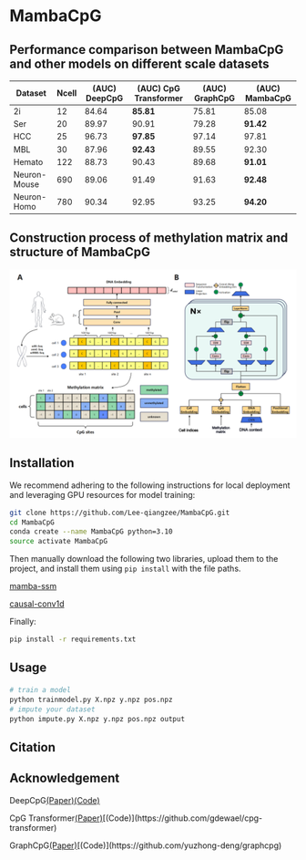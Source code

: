 # MambaCpG

## Performance comparison between MambaCpG and other models on different scale datasets
| Dataset       | Ncell | (AUC) DeepCpG | (AUC) CpG Transformer | (AUC) GraphCpG | (AUC) MambaCpG |
|---------------|-------|---------------|-----------------------|----------------|----------------|
| 2i            |  12   |     84.64     |       **85.81**       |      75.81     |      85.08     |
| Ser           |  20   |     89.97     |         90.91         |      79.28     |    **91.42**   |
| HCC           |  25   |     96.73     |       **97.85**       |      97.14     |      97.81     |
| MBL           |  30   |     87.96     |       **92.43**       |      89.55     |      92.30     |
| Hemato        | 122   |     88.73     |         90.43         |      89.68     |    **91.01**   |
| Neuron-Mouse  | 690   |     89.06     |         91.49         |      91.63     |    **92.48**   |
| Neuron-Homo   | 780   |     90.34     |         92.95         |      93.25     |    **94.20**   |


## Construction process of methylation matrix and structure of MambaCpG
![Image text](figure1.png)


## Installation
We recommend adhering to the following instructions for local deployment and leveraging GPU resources for model training:

```bash
git clone https://github.com/Lee-qiangzee/MambaCpG.git
cd MambaCpG
conda create --name MambaCpG python=3.10
source activate MambaCpG
```
Then manually download the following two libraries, upload them to the project, and install them using `pip install` with the file paths.

[mamba-ssm](https://github.com/state-spaces/mamba/releases/download/v1.2.0.post1/mamba_ssm-1.2.0.post1+cu118torch2.0cxx11abiFALSE-cp310-cp310-linux_x86_64.whl)

[causal-conv1d](https://github.com/Dao-AILab/causal-conv1d/releases/download/v1.2.0.post2/causal_conv1d-1.2.0.post2+cu118torch2.0cxx11abiFALSE-cp310-cp310-linux_x86_64.whl)

Finally:
```bash
pip install -r requirements.txt
```

## Usage
```bash
# train a model
python trainmodel.py X.npz y.npz pos.npz
# impute your dataset
python impute.py X.npz y.npz pos.npz output
```

## Citation

## Acknowledgement
DeepCpG[(Paper)](https://genomebiology.biomedcentral.com/articles/10.1186/s13059-017-1189-z)[(Code)](https://github.com/cangermueller/deepcpg)

CpG Transformer[(Paper)](https://academic.oup.com/bioinformatics/article/38/3/597/6413629?)[(Code)](https://github.com/gdewael/cpg-transformer)

GraphCpG[(Paper)](https://academic.oup.com/bioinformatics/advance-article/doi/10.1093/bioinformatics/btad533/7255916?)[(Code)](https://github.com/yuzhong-deng/graphcpg)
